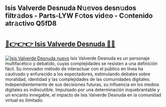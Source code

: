 ## Isis Valverde Desnuda N𝚞𝚎vos desn𝚞dos filtr𝚊dos - Parts-LYW F𝚘tos vid𝚎o - C𝚘ntenido atr𝚊ctivo Q5fD8

# <h2><a href="http://mb2e3zd.tromn.icu/?c=Isis+Valverde+Desnuda">🔗👉👉👉 Isis Valverde Desnuda 🔗🔗</a></h2>

[![Isis Valverde Desnuda nuevo](https://i.imgur.com/pEAQMta.gif)](http://mb2e3zd.tromn.icu/?c=Isis+Valverde+Desnuda)
Isis Valverde Desnuda es un personaje multifacético y debatido, cuyas complejidades se resisten a una definición fácil.  Su innovador método de interactuar con el público en línea ha cautivado y enfurecido a los espectadores, estimulando debates sobre moralidad, identidad y las complejidades de las comunidades digitales. Independientemente de sus decisiones futuras, su influencia en los medios digitales es indiscutible. Impulsado por una determinación inquebrantable y un encanto innegable, el impacto de Isis Valverde Desnuda en la comunidad virtual es ilimitado.
